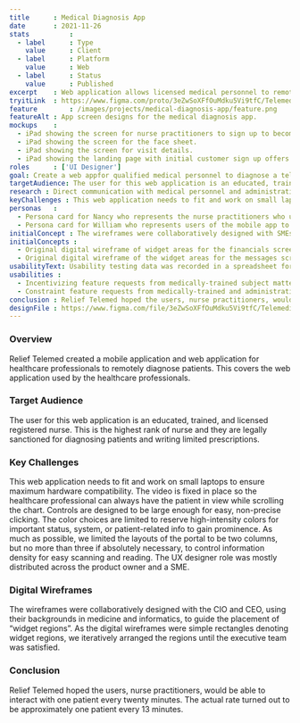 ```yaml
---
title      : Medical Diagnosis App
date       : 2021-11-26
stats          : 
  - label      : Type
    value      : Client
  - label      : Platform
    value      : Web
  - label      : Status
    value      : Published
excerpt    : Web application allows licensed medical personnel to remotely diagnose patients.
tryitLink  : https://www.figma.com/proto/3eZwSoXFfOuMdku5Vi9tfC/Telemedicine-Design?page-id=5%3A11973&node-id=0%3A122&viewport=241%2C48%2C0.12&scaling=scale-down&starting-point-node-id=0%3A122
feature        : /images/projects/medical-diagnosis-app/feature.png
featureAlt : App screen designs for the medical diagnosis app.
mockups    : 
  - iPad showing the screen for nurse practitioners to sign up to become a telemedicine diagnosis provider.
  - iPad showing the screen for the face sheet.
  - iPad showing the screen for visit details.
  - iPad showing the landing page with initial customer sign up offers.
roles      : ['UI Designer']
goal: Create a web appfor qualified medical personnel to diagnose a telemedicine patient.
targetAudience: The user for this web application is an educated, trained, and licensed, Nurse Practitioner.
research : Direct communication with medical personnel and administrative subject matter experts over  many knowledge transfer sessions.
keyChallenges : This web application needs to fit and work on small laptops to ensure maximum hardware compatibility. The video is fixed in place so the healthcare professional can always have the patient in view while scrolling the chart. Controls are designed to be large enough for easy, non-precise clicking. The color choices are limited to reserve high-intensity colors for important status, system, or patient-related info to gain prominence.
personas   : 
  - Persona card for Nancy who represents the nurse practitioners who use the web app process and diagnose patients.
  - Persona card for William who represents users of the mobile app to be treated and older users.
initialConcept : The wireframes were collaboratively designed with SMEs and core users, using their backgrounds in medicine and informatics to guide the placement of “widget regions”.
initialConcepts : 
  - Original digital wireframe of widget areas for the financials screen.
  - Original digital wireframe of the widget areas for the messages screen.
usabilityText: Usability testing data was recorded in a spreadsheet for each of the participants. The responses were transformed into affinity groups to find themes.
usabilities : 
  - Incentivizing feature requests from medically-trained subject matter experts.
  - Constraint feature requests from medically-trained and administrative subject matter experts.
conclusion : Relief Telemed hoped the users, nurse practitioners, would be able to interact with one patient every twenty minutes. The actual rate turned out to be approximately one patient every 13 minutes.
designFile : https://www.figma.com/file/3eZwSoXFfOuMdku5Vi9tfC/Telemedicine-Design?node-id=5%3A11973
---
```


### Overview

Relief Telemed created a mobile application and web application for healthcare professionals to remotely diagnose patients. This covers the web application used by the healthcare professionals.

### Target Audience

The user for this web application is an educated, trained, and licensed registered nurse. This is the highest rank of nurse and they are legally sanctioned for diagnosing patients and writing limited prescriptions.

### Key Challenges

This web application needs to fit and work on small laptops to ensure maximum hardware compatibility. The video is fixed in place so the healthcare professional can always have the patient in view while scrolling the chart. Controls are designed to be large enough for easy, non-precise clicking. The color choices are limited to reserve high-intensity colors for important status, system, or patient-related info to gain prominence. As much as possible, we limited the layouts of the portal to be two columns, but no more than three if absolutely necessary, to control information density for easy scanning and reading. The UX designer role was mostly distributed across the product owner and a SME.

### Digital Wireframes

The wireframes were collaboratively designed with the CIO and CEO, using their backgrounds in medicine and informatics, to guide the placement of “widget regions”. As the digital wireframes were simple rectangles denoting widget regions, we iteratively arranged the regions until the executive team was satisfied.

### Conclusion

Relief Telemed hoped the users, nurse practitioners, would be able to interact with one patient every twenty minutes. The actual rate turned out to be approximately one patient every 13 minutes.
